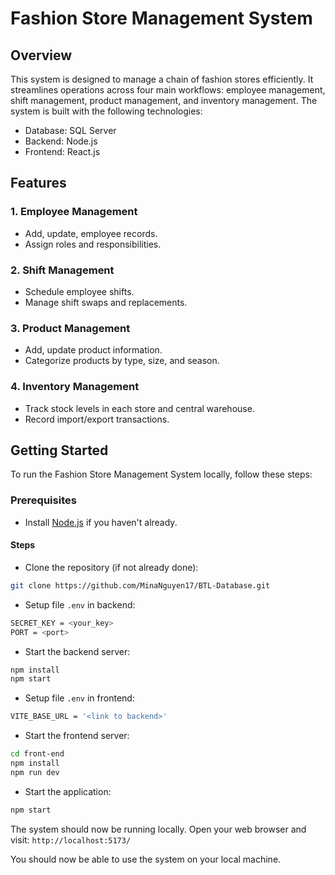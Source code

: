 # Fashion Store Management System

## Overview

This system is designed to manage a chain of fashion stores efficiently. It streamlines operations across four main workflows: employee management, shift management, product management, and inventory management. The system is built with the following technologies:

- Database: SQL Server
- Backend: Node.js
- Frontend: React.js

## Features
### 1. Employee Management
- Add, update, employee records.
- Assign roles and responsibilities.

### 2. Shift Management
- Schedule employee shifts.
- Manage shift swaps and replacements.

### 3. Product Management
- Add, update product information.
- Categorize products by type, size, and season.

### 4. Inventory Management
- Track stock levels in each store and central warehouse.
- Record import/export transactions.

## Getting Started
To run the Fashion Store Management System locally, follow these steps:

### Prerequisites
- Install [Node.js](https://nodejs.org/) if you haven't already.
#### Steps
- Clone the repository (if not already done):

``` bash
git clone https://github.com/MinaNguyen17/BTL-Database.git
```
- Setup file `.env` in backend:
```bash
SECRET_KEY = <your_key>
PORT = <port>
```
- Start the backend server:
``` bash
npm install
npm start
```
- Setup file `.env` in frontend:
```bash
VITE_BASE_URL = '<link to backend>'
```
- Start the frontend server:
``` bash
cd front-end
npm install
npm run dev
```
- Start the application:
``` bash
npm start
```
The system should now be running locally. Open your web browser and visit: `http://localhost:5173/`

You should now be able to use the system on your local machine.
